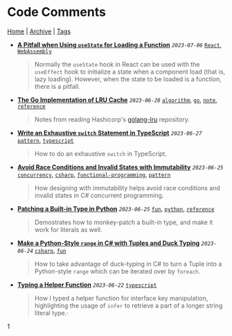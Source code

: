 # Code Comments

[Home](./README.md) | [Archive](index/archive.md) | [Tags](index/tags.md)

- __[A Pitfall when Using `useState` for Loading a Function](src/2023/7/6/usestate_with_function/README.md)__
  _`2023-07-06`_
  [`React`](index/tags.md#React), [`WebAssembly`](index/tags.md#WebAssembly)

  > Normally the `useState` hook in React can be used with the `useEffect` hook to initialize a state when a component load (that is, lazy loading). However, when the state to be loaded is a function, there is a pitfall.
- __[The Go Implementation of LRU Cache](src/2023/6/28/lru/README.md)__
  _`2023-06-28`_
  [`algorithm`](index/tags.md#algorithm), [`go`](index/tags.md#go), [`note`](index/tags.md#note), [`reference`](index/tags.md#reference)

  > Notes from reading Hashicorp's [golang-lru](https://github.com/hashicorp/golang-lru) repository.
- __[Write an Exhaustive `switch` Statement in TypeScript](src/2023/6/27/exhaustive_switch/README.md)__
  _`2023-06-27`_
  [`pattern`](index/tags.md#pattern), [`typescript`](index/tags.md#typescript)

  > How to do an exhaustive `switch` in TypeScript.
- __[Avoid Race Conditions and Invalid States with Immutability](src/2023/6/25/avoid_race_condition_with_immutability/README.md)__
  _`2023-06-25`_
  [`concurrency`](index/tags.md#concurrency), [`csharp`](index/tags.md#csharp), [`functional-programming`](index/tags.md#functional-programming), [`pattern`](index/tags.md#pattern)

  > How designing with immutability helps avoid race conditions and invalid states in C# concurrent programming.
- __[Patching a Built-in Type in Python](src/2023/6/25/patching_builtin_types_in_python/README.md)__
  _`2023-06-25`_
  [`fun`](index/tags.md#fun), [`python`](index/tags.md#python), [`reference`](index/tags.md#reference)

  > Demostrates how to monkey-patch a built-in type, and make it work for literals as well.
- __[Make a Python-Style `range` in C# with Tuples and Duck Typing](src/2023/6/24/python_style_range/README.md)__
  _`2023-06-24`_
  [`csharp`](index/tags.md#csharp), [`fun`](index/tags.md#fun)

  > How to take advantage of duck-typing in C# to turn a Tuple into a Python-style `range` which can be iterated over by `foreach`.
- __[Typing a Helper Function](src/2023/6/22/typing_a_helper_function/README.md)__
  _`2023-06-22`_
  [`typescript`](index/tags.md#typescript)

  > How I typed a helper function for interface key manipulation, highlighting the usage of `infer` to retrieve a part of a longer string literal type.·

1